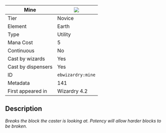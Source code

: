 | Mine |![](https://github.com/Electroblob77/Wizardry/blob/1.12.2/src/main/resources/assets/ebwizardry/textures/spells/mine.png)|
|---|---|
| Tier | Novice |
| Element | Earth |
| Type | Utility |
| Mana Cost | 5 |
| Continuous | No |
| Cast by wizards | Yes |
| Cast by dispensers | Yes |
| ID | `ebwizardry:mine` |
| Metadata | 141 |
| First appeared in | Wizardry 4.2 |
## Description
_Breaks the block the caster is looking at. Potency will allow harder blocks to be broken._